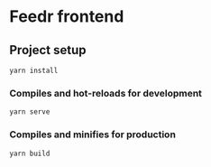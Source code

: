# Feedr frontend

## Project setup

```
yarn install
```

### Compiles and hot-reloads for development

```
yarn serve
```

### Compiles and minifies for production

```
yarn build
```
